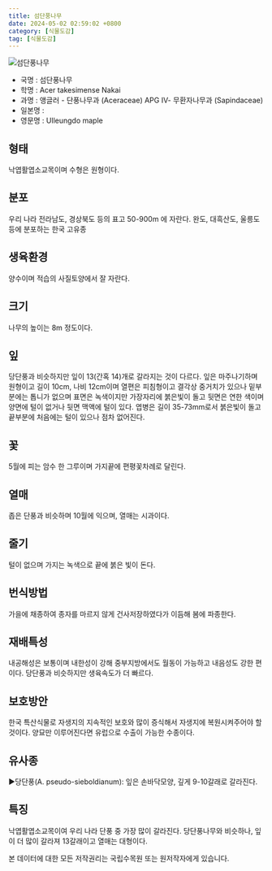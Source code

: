 ```yaml
---
title: 섬단풍나무
date: 2024-05-02 02:59:02 +0800
category: [식물도감]
tag: [식물도감]
---
```




![섬단풍나무](/fileUpload/plants/basic/Aceraceae/Acer/18824/18824_11_th2.JPG)
- 국명 : 섬단풍나무
- 학명 : Acer takesimense Nakai
- 과명 : 앵글러 - 단풍나무과 (Aceraceae) APG Ⅳ- 무환자나무과 (Sapindaceae)
- 일본명 : 
- 영문명 : Ulleungdo maple


## 형태
낙엽활엽소교목이며 수형은 원형이다.
## 분포
우리 나라 전라남도, 경상북도 등의 표고 50-900m 에 자란다.완도, 대흑산도, 울릉도 등에 분포하는 한국 고유종
## 생육환경
양수이며 적습의 사질토양에서 잘 자란다.
## 크기
나무의 높이는 8m 정도이다.
## 잎
당단풍과 비슷하지만 잎이 13(간혹 14)개로 갈라지는 것이 다르다. 잎은 마주나기하며 원형이고 길이 10cm, 나비 12cm이며 열편은 피침형이고 결각상 중거치가 있으나 밑부분에는 톱니가 없으며 표면은 녹색이지만 가장자리에 붉은빛이 돌고 뒷면은 연한 색이며 양면에 털이 없거나 뒷면 맥액에 털이 있다. 엽병은 길이 35-73mm로서 붉은빛이 돌고 끝부분에 처음에는 털이 있으나 점차 없어진다.
## 꽃
5월에 피는 암수 한 그루이며 가지끝에 편평꽃차례로 달린다.
## 열매
좁은 단풍과 비슷하며 10월에 익으며, 열매는 시과이다.
## 줄기
털이 없으며 가지는 녹색으로 끝에 붉은 빛이 돈다.
## 번식방법
가을에 채종하여 종자를 마르지 않게 건사저장하였다가 이듬해 봄에 파종한다.
## 재배특성
내공해성은 보통이며 내한성이 강해 중부지방에서도 월동이 가능하고 내음성도 강한 편이다. 당단풍과 비슷하지만 생육속도가 더 빠르다.
## 보호방안
한국 특산식물로 자생지의 지속적인 보호와 많이 증식해서 자생지에 복원시켜주어야 할 것이다. 양묘만 이루어진다면 유럽으로 수출이 가능한 수종이다.
## 유사종
▶당단풍(A. pseudo-sieboldianum): 잎은 손바닥모양, 깊게 9-10갈래로 갈라진다.
## 특징
낙엽활엽소교목이여 우리 나라 단풍 중 가장 많이 갈라진다. 당단풍나무와 비슷하나, 잎이 더 많이 갈라져 13갈래이고 열매는 대형이다.






본 데이터에 대한 모든 저작권리는 국립수목원 또는 원저작자에게 있습니다.
